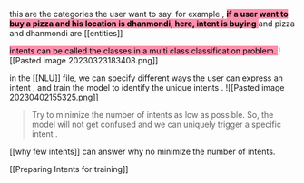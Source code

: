 this are the categories the user want to say. for example , <mark style="background: #FF5582A6;">**if a user want to buy a pizza and his location is dhanmondi, here, intent is buying** </mark>   and pizza and dhanmondi are [[entities]] 


<mark style="background: #FF5582A6;">intents can be called the classes in a multi class classification problem. </mark>![[Pasted image 20230323183408.png]]

in the [[NLU]] file, we can specify different ways the user can express an intent , and train the model to identify the unique intents .
![[Pasted image 20230402155325.png]]


> Try to minimize the number of intents as low as possible. So, the model will not get confused and we can uniquely trigger a specific intent . 

[[why few intents]] can answer why no minimize the number of intents.

[[Preparing Intents for training]]








